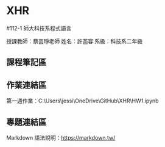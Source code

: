 # XHR
#112-1 師大科技系程式語言

授課教師：蔡芸琤老師
姓名：許菡容
系級：科技系二年級

## 課程筆記區

## 作業連結區
第一週作業：C:\Users\jessi\OneDrive\GitHub\XHR\HW1.ipynb
## 專題連結區

Markdown 語法說明：https://markdown.tw/
